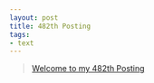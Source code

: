 ```yaml
---
layout: post
title: 482th Posting
tags: 
- text
---
```


> [Welcome to my 482th Posting](https://janghan-kor.tistory.com/1803)
